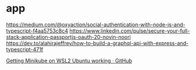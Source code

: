 # app

https://medium.com/@oxyaction/social-authentication-with-node-js-and-typescript-f4aa5753c8c4
https://www.linkedin.com/pulse/secure-your-full-stack-application-passportjs-oauth-20-novin-noori
https://dev.to/alahirajeffrey/how-to-build-a-graphql-api-with-express-and-typescript-471f


[Getting Minikube on WSL2 Ubuntu working · GitHub](https://gist.github.com/wholroyd/748e09ca0b78897750791172b2abb051)